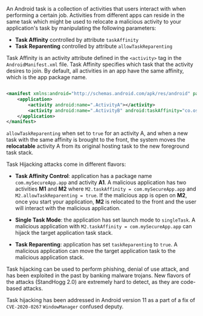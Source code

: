 An Android task is a collection of activities that users interact with when performing a certain job. Activities from
different apps can reside in the same task which might be used to relocate a malicious activity to your application's task by
manipulating the following parameters:

* __Task Affinity__ controlled by attribute `taskAffinity`
* __Task Reparenting__ controlled by attribute `allowTaskReparenting`

Task Affinity is an activity attribute defined in the `<activity>` tag in the `AndroidManifest.xml` file.
Task Affinity specifies which task that the activity desires to join. By default, all activities in an app have the
same affinity, which is the app package name.

```xml

<manifest xmlns:android="http://schemas.android.com/apk/res/android" package="co.secureApp.app">
    <application>
        <activity android:name=".ActivityA"></activity>
        <activity android:name=".ActivityB" android:taskAffinity="co.ostorlab.Myapp:taskB"></activity>
    </application>
</manifest>
``` 

`allowTaskReparenting` when set to `true` for an activity A, and when a new task with the same affinity is brought to
the front, the system moves the __relocatable__ activity A from its original hosting task to the new foreground task stack.

Task Hijacking attacks come in different flavors:

* __Task Affinity Control__: application has a package name `com.mySecureApp.app` and activity __A1__. A malicious
  application has two activities __M1__ and __M2__ where `M2.taskAffinity = com.mySecureApp.app`
  and `M2.allowTaskReparenting = true`. If the malicious app is open on __M2__, once you start your application, __M2__ is relocated to the front and the user
  will interact with the malicious application.

* __Single Task Mode__: the application has set launch mode to `singleTask`. A malicious application
  with `M2.taskAffinity = com.mySecureApp.app` can hijack the target application task stack.

* __Task Reparenting__: application has set `taskReparenting` to `true`. A malicious application can move the target
  application task to the malicious application stack.

Task hijacking can be used to perform phishing, denial of use attack, and has been exploited in the past by banking
malware trojans. New flavors of the attacks (StandHogg 2.0) are extremely hard to detect, as they are code-based attacks.

Task hijacking has been addressed in Android version 11 as a part of a fix of `CVE-2020-0267` `WindowManager` confused
deputy.